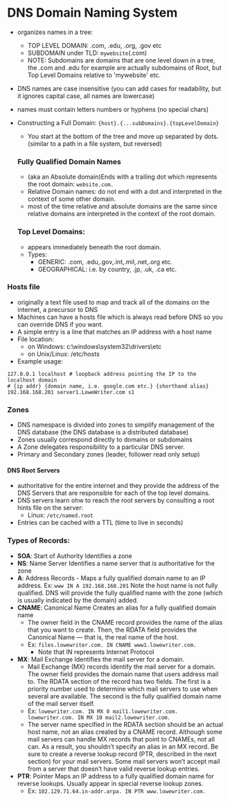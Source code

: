 # DNS Domain Naming System

- organizes names in a tree:
  - TOP LEVEL DOMAIN: .com, .edu, .org, .gov etc
  - SUBDOMAIN under TLD: `mywebsite`(.com)
  - NOTE: Subdomains are domains that are one level down in a tree, the .com and .edu for example are actually subdomains of Root, but Top Level Domains relative to 'mywebsite' etc.
- DNS names are case insensitive (you can add cases for readability, but it ignores capital case, all names are lowercase)
- names must contain letters numbers or hyphens (no special chars)
- Constructing a Full Domain: `{host}.{...subDomains}.{topLevelDomain}`

  - You start at the bottom of the tree and move up separated by dots. (similar to a path in a file system, but reversed)

  ### Fully Qualified Domain Names

  - (aka an Absolute domain)Ends with a trailing dot which represents the root domain: `website.com.`
  - Relative Domain names: do not end with a dot and interpreted in the context of some other domain.
  - most of the time relative and absolute domains are the same since relative domains are interpreted in the context of the root domain.

  ### Top Level Domains:

  - appears immediately beneath the root domain.
  - Types:
    - GENERIC: .com, .edu,.gov,.int,.mil,.net,.org etc.
    - GEOGRAPHICAL: i.e. by country, .jp, .uk, .ca etc.

### Hosts file

- originally a text file used to map and track all of the domains on the internet, a precursor to DNS
- Machines can have a hosts file which is always read before DNS so you can override DNS if you want.
- A simple entry is a line that matches an IP address with a host name
- File location:
  - on Windows: c:\windows\system32\drivers\etc
  - on Unix/Linux: /etc/hosts
- Example usage:

```
127.0.0.1 localhost # loopback address pointing the IP to the localhost domain
# {ip addr} {domain name, i.e. google.com etc.} {shorthand alias}
192.168.168.201 server1.LoweWriter.com s1
```

### Zones

- DNS namespace is divided into zones to simplify management of the DNS database (the DNS database is a distributed database)
- Zones usually correspond directly to domains or subdomains
- A Zone delegates responsibility to a particular DNS server.
- Primary and Secondary zones (leader, follower read only setup)

#### DNS Root Servers

- authoritative for the entire internet and they provide the address of the DNS Servers that are responsible for each of the top level domains.
- DNS servers learn ohw to reach the root servers by consulting a root hints file on the server:
  - Linux: `/etc/named.root`
- Entries can be cached with a TTL (time to live in seconds)

### Types of Records:

- **SOA**: Start of Authority Identifies a zone
- **NS**: Name Server Identifies a name server that is authoritative for the zone
- **A**: Address Records - Maps a fully qualified domain name to an IP address. Ex: `www IN A 192.168.168.201` Note the host name is not fully qualified. DNS will provide the fully qualified name with the zone (which is usually indicated by the domain) added.
- **CNAME**: Canonical Name Creates an alias for a fully qualified domain name
  - The owner field in the CNAME record provides the name of
    the alias that you want to create. Then, the RDATA field provides the Canonical
    Name — that is, the real name of the host.
  - Ex: `files.lowewriter.com. IN CNAME www1.lowewriter.com.`
    - Note that IN represents Internet Protocol
- **MX**: Mail Exchange Identifies the mail server for a domain.
  - Mail Exchange (MX) records identify the mail server for a domain. The owner field
    provides the domain name that users address mail to. The RDATA section of the
    record has two fields. The first is a priority number used to determine which mail
    servers to use when several are available. The second is the fully qualified domain
    name of the mail server itself.
  - Ex: `lowewriter.com. IN MX 0 mail1.lowewriter.com.
 lowewriter.com. IN MX 10 mail2.lowewriter.com.`
  - The server name specified in the RDATA section should be an actual host name,
    not an alias created by a CNAME record. Although some mail servers can handle
    MX records that point to CNAMEs, not all can. As a result, you shouldn’t specify
    an alias in an MX record.
    Be sure to create a reverse lookup record (PTR, described in the next section) for
    your mail servers. Some mail servers won’t accept mail from a server that doesn’t
    have valid reverse lookup entries.
- **PTR**: Pointer Maps an IP address to a fully qualified domain name for reverse lookups. Usually appear in special reverse lookup zones.
  - Ex: `102.129.71.64.in-addr.arpa. IN PTR www.lowewriter.com.`
